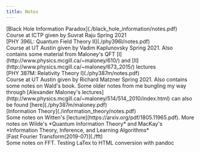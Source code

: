```yaml
---
title: Notes
---
```

<summary>
[Black Hole Information Paradox](./black_hole_information/notes.pdf)
</summary>
Course at ICTP given by Suvrat Raju Spring 2021

<summary>
[PHY 396L: Quantum Field Theory II](./phy396l/notes.pdf)
</summary>
Course at UT Austin given by Vadim Kaplunovsky Spring 2021. Also contains some material from Maloney's QFT [I](http://www.physics.mcgill.ca/~maloney/610/) and [II](http://www.physics.mcgill.ca/~maloney/673_2015/) lectures

<summary>
[PHY 387M: Relativity Theory I](./phy387m/notes.pdf)
</summary>
Course at UT Austin given by Richard Matzner Spring 2021. Also contains some notes on Wald's book. Some older notes from me bungling my way through [Alexander Maloney's lectures](http://www.physics.mcgill.ca/~maloney/514/514_2010/index.html) can also be found [here](./phy387m/maloney.pdf)

 <summary>
[Information Theory](./information_theory/notes.pdf)
 </summary>
Some notes on Witten's [lecture](https://arxiv.org/pdf/1805.11965.pdf). More notes on Wilde's *Quantum Information Theory* and MacKay's *Information Theory, Inference, and Learning Algorithms*

<summary>
[Fast Fourier Transform(2019-07)](./fft) 
</summary>
Some notes on FFT. Testing LaTex to HTML conversion with pandoc
